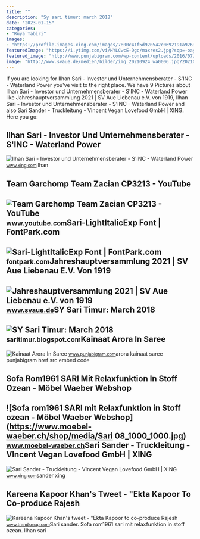 ```yaml
---
title: ""
description: "Sy sari timur: march 2018"
date: "2023-01-15"
categories:
- "Ruya Tabiri"
images:
- "https://profile-images.xing.com/images/7800c41f5d920542c0692191a9263d76-1/sari-sander.1024x1024.jpg"
featuredImage: "https://i.ytimg.com/vi/HYLCwcE-Dgc/maxres2.jpg?sqp=-oaymwEoCIAKENAF8quKqQMcGADwAQH4AYwCgALgA4oCDAgAEAEYRSBHKGUwDw==&amp;rs=AOn4CLC_ulBvmvqa2cf2uT56Qfk3FCYaDA"
featured_image: "http://www.punjabigram.com/wp-content/uploads/2016/07/Kainaat-Arora-In-Saree-0942.jpg"
image: "http://www.svaue.de/medien/bilder/img_20210924_wa0006.jpg?20210929163835"
---
```


If you are looking for Ilhan Sari - Investor und Unternehmensberater - S'INC - Waterland Power you've visit to the right place. We have 9 Pictures about Ilhan Sari - Investor und Unternehmensberater - S'INC - Waterland Power like Jahreshauptversammlung 2021 | SV Aue Liebenau e.V. von 1919, Ilhan Sari - Investor und Unternehmensberater - S'INC - Waterland Power and also Sari Sander - Truckleitung - VIncent Vegan Lovefood GmbH | XING. Here you go:

Ilhan Sari - Investor Und Unternehmensberater - S'INC - Waterland Power
-----------------------------------------------------------------------

 ![Ilhan Sari - Investor und Unternehmensberater - S'INC - Waterland Power](https://profile-images.xing.com/images/23c4002f8ae202e76ec319be68445be7-2/ilhan-sari.1024x1024.jpg) <small>www.xing.com</small>ilhan

Team Garchomp Team Zacian CP3213 - YouTube
------------------------------------------

 ![Team Garchomp Team Zacian CP3213 - YouTube](https://i.ytimg.com/vi/HYLCwcE-Dgc/maxres2.jpg?sqp=-oaymwEoCIAKENAF8quKqQMcGADwAQH4AYwCgALgA4oCDAgAEAEYRSBHKGUwDw==&rs=AOn4CLC_ulBvmvqa2cf2uT56Qfk3FCYaDA) <small>www.youtube.com</small>Sari-LightItalicExp Font | FontPark.com
---------------------------------------

 ![Sari-LightItalicExp Font | FontPark.com](https://fontpark.com/images/fonts/s/thumb/sari-lightitalicexp-ad6c62bdc2883008c93fa44151906796-thumb.png) <small>fontpark.com</small>Jahreshauptversammlung 2021 | SV Aue Liebenau E.V. Von 1919
-----------------------------------------------------------

 ![Jahreshauptversammlung 2021 | SV Aue Liebenau e.V. von 1919](http://www.svaue.de/medien/bilder/img_20210924_wa0006.jpg?20210929163835) <small>www.svaue.de</small>SY Sari Timur: March 2018
-------------------------

 ![SY Sari Timur: March 2018](https://2.bp.blogspot.com/-G7tqqfU4R50/Wrkw8g3NcpI/AAAAAAAACkE/ysdMdLY12uIDbnyRY0fD81Ul9U076NTqACLcBGAs/s1600/IMG_1900.jpg) <small>saritimur.blogspot.com</small>Kainaat Arora In Saree
----------------------

 ![Kainaat Arora In Saree](http://www.punjabigram.com/wp-content/uploads/2016/07/Kainaat-Arora-In-Saree-0942.jpg) <small>www.punjabigram.com</small>arora kainaat saree punjabigram href src embed code

Sofa Rom1961 SARI Mit Relaxfunktion In Stoff Ozean - Möbel Waeber Webshop
-------------------------------------------------------------------------

 ![Sofa rom1961 SARI mit Relaxfunktion in Stoff ozean - Möbel Waeber Webshop](https://www.moebel-waeber.ch/shop/media/Sari 08_1000_1000.jpg) <small>www.moebel-waeber.ch</small>Sari Sander - Truckleitung - VIncent Vegan Lovefood GmbH | XING
---------------------------------------------------------------

 ![Sari Sander - Truckleitung - VIncent Vegan Lovefood GmbH | XING](https://profile-images.xing.com/images/7800c41f5d920542c0692191a9263d76-1/sari-sander.1024x1024.jpg) <small>www.xing.com</small>sander xing

Kareena Kapoor Khan's Tweet - "Ekta Kapoor To Co-produce Rajesh
---------------------------------------------------------------

 ![Kareena Kapoor Khan's tweet - "Ekta Kapoor to co-produce Rajesh](https://pbs.twimg.com/media/Fcyada8X0AANSFu.jpg) <small>www.trendsmap.com</small>Sari sander. Sofa rom1961 sari mit relaxfunktion in stoff ozean. Ilhan sari
